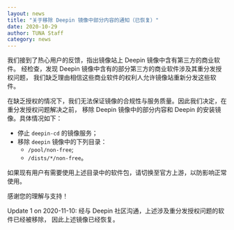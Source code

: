 ```yaml
---
layout: news
title: "关于移除 Deepin 镜像中部分内容的通知（已恢复）"
date: 2020-10-29
author: TUNA Staff
category: news
---
```


我们接到了热心用户的反馈，指出镜像站上 Deepin 镜像中含有第三方的商业软件。
经检查，发现 Deepin 镜像中含有的部分第三方的商业软件涉及其重分发授权问题，
我们缺乏理由相信这些商业软件的权利人允许镜像站重新分发这些软件。

在缺乏授权的情况下，我们无法保证镜像的合规性与服务质量。因此我们决定，在重分发授权问题解决之前，
移除 Deepin 镜像中的部分内容和 Deepin 的安装镜像。具体情况如下：

* 停止 `deepin-cd` 的镜像服务；
* 移除 `deepin` 镜像中的下列目录：
  - `/pool/non-free`;
  - `/dists/*/non-free`。

如果现有用户有需要使用上述目录中的软件包，请切换至官方上游，以防影响正常使用。

感谢您的理解与支持！

Update 1 on 2020-11-10: 经与 Deepin 社区沟通，上述涉及重分发授权问题的软件已经被移除，
因此上述镜像已经恢复。
